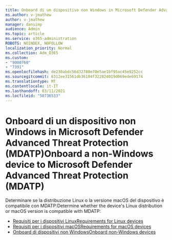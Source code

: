 ```yaml
---
title: Onboard di un dispositivo non Windows in Microsoft Defender Advanced Threat Protection (MDATP)
ms.author: v-jmathew
author: v-jmathew
manager: dansimp
audience: Admin
ms.topic: article
ms.service: o365-administration
ROBOTS: NOINDEX, NOFOLLOW
localization_priority: Normal
ms.collection: Adm_O365
ms.custom:
- "9000760"
- "7391"
ms.openlocfilehash: de230abdc56d32780e70e5ae1bf95ac45e9252cc
ms.sourcegitcommit: 6312ee31561db36104f32282d019d069ede69174
ms.translationtype: MT
ms.contentlocale: it-IT
ms.lasthandoff: 03/11/2021
ms.locfileid: "50736533"
---
```

# <a name="onboard-a-non-windows-device-to-microsoft-defender-advanced-threat-protection-mdatp"></a><span data-ttu-id="503de-102">Onboard di un dispositivo non Windows in Microsoft Defender Advanced Threat Protection (MDATP)</span><span class="sxs-lookup"><span data-stu-id="503de-102">Onboard a non-Windows device to Microsoft Defender Advanced Threat Protection (MDATP)</span></span>

<span data-ttu-id="503de-103">Determinare se la distribuzione Linux o la versione macOS del dispositivo è compatibile con MDATP:</span><span class="sxs-lookup"><span data-stu-id="503de-103">Determine whether the device's Linux distribution or macOS version is compatible with MDATP:</span></span>

- [<span data-ttu-id="503de-104">Requisiti per i dispositivi Linux</span><span class="sxs-lookup"><span data-stu-id="503de-104">Requirements for Linux devices</span></span>](https://go.microsoft.com/fwlink/?linkid=2143462)
- [<span data-ttu-id="503de-105">Requisiti per i dispositivi macOS</span><span class="sxs-lookup"><span data-stu-id="503de-105">Requirements for macOS devices</span></span>](https://go.microsoft.com/fwlink/?linkid=2143461)
- [<span data-ttu-id="503de-106">Onboard di dispositivi non Windows</span><span class="sxs-lookup"><span data-stu-id="503de-106">Onboard non-Windows devices</span></span>](https://go.microsoft.com/fwlink/?linkid=2143628)
